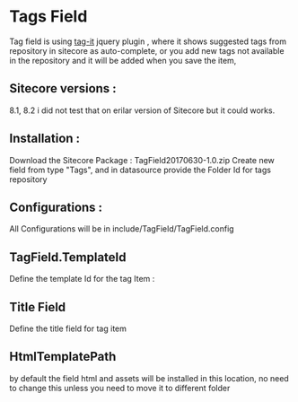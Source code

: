 # Tags Field
Tag field is using <a target='blank' href="https://github.com/aehlke/tag-it">tag-it</a> jquery plugin , where it shows suggested tags from repository in sitecore as auto-complete, or you add new tags not available in the repository and it will be added when you save the item, 

<h2> Sitecore versions :</h2>
8.1, 8.2 i did not test that on erilar version of Sitecore but it could works.

<h2> Installation :</h2>

Download the Sitecore Package : TagField20170630-1.0.zip
Create new field from type "Tags", and in datasource provide the Folder Id for tags repository


<h2> Configurations : </h2>

All Configurations will be in include/TagField/TagField.config

<h2> TagField.TemplateId </h2>

Define the template Id for the tag Item :

<setting name="TagField.TemplateId" value="{5AC7DEB1-15A5-46E1-B2E7-FC9C8DADEBFD}" />

<h2> Title Field </h2>

Define the title field for tag item
<setting name="TagField.TitleField" value="Title" />
      
<h2> HtmlTemplatePath </h2>
by default the field html and assets will be installed in this location, no need to change this unless you need to move it to different folder
<setting name="TagField.HTMLTemplatePath" value="sitecore\\shell\\Controls\\tag field\\template.html" />

